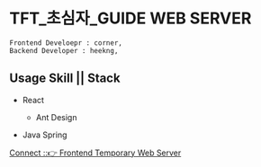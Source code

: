 # TFT_초심자_GUIDE WEB SERVER

```
Frontend Develoepr : corner,
Backend Developer : heekng, 
```
## Usage Skill || Stack
- React 
  - Ant Design
    
- Java Spring 


[Connect ::👉 Frontend Temporary Web Server](https://front-toche-web.vercel.app/)

